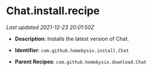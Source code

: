 # Chat.install.recipe

_Last updated 2021-12-23 20:01:50Z_

- **Description**: Installs the latest version of Chat.

- **Identifier**: `com.github.homebysix.install.Chat`

- **Parent Recipes**: `com.github.homebysix.download.Chat`
